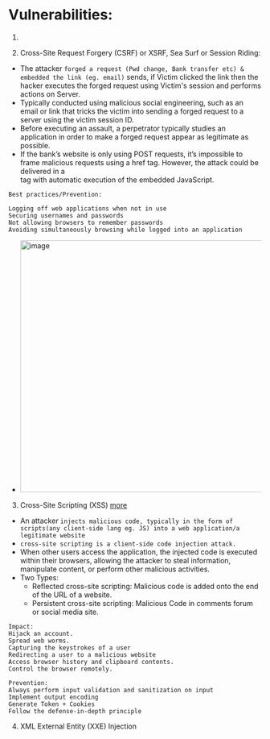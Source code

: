 # Vulnerabilities:
1. 

2. Cross-Site Request Forgery (CSRF) or XSRF, Sea Surf or Session Riding:
- The attacker `forged a request (Pwd change, Bank transfer etc) & embedded the link (eg. email)` sends, if Victim clicked the link then the hacker executes the forged request using Victim's session and performs actions on Server.
- Typically conducted using malicious social engineering, such as an email or link that tricks the victim into sending a forged request to a server using the victim session ID.
- Before executing an assault, a perpetrator typically studies an application in order to make a forged request appear as legitimate as possible.
- If the bank’s website is only using POST requests, it’s impossible to frame malicious requests using a <a> href tag. However, the attack could be delivered in a <form> tag with automatic execution of the embedded JavaScript.
```
Best practices/Prevention:

Logging off web applications when not in use
Securing usernames and passwords
Not allowing browsers to remember passwords
Avoiding simultaneously browsing while logged into an application
```
- <img width="500" alt="image" src="https://github.com/IOxCyber/EssentialsCy/assets/40174034/3af831d7-deb4-4542-9f50-2c503df06b61">

3. Cross-Site Scripting (XSS) [more](https://www.cloudflare.com/en-gb/learning/security/threats/cross-site-scripting/)
- An attacker `injects malicious code, typically in the form of scripts(any client-side lang eg. JS) into a web application/a legitimate website`
- `cross-site scripting is a client-side code injection attack.`
- When other users access the application, the injected code is executed within their browsers, allowing the attacker to steal information, manipulate content, or perform other malicious activities.
- Two Types:
  - Reflected cross-site scripting: Malicious code is added onto the end of the URL of a website.
  - Persistent cross-site scripting: Malicious Code in comments forum or social media site.

```
Impact: 
Hijack an account.
Spread web worms.
Capturing the keystrokes of a user
Redirecting a user to a malicious website
Access browser history and clipboard contents.
Control the browser remotely.
```
```
Prevention:
Always perform input validation and sanitization on input
Implement output encoding
Generate Token + Cookies
Follow the defense-in-depth principle
```

4. XML External Entity (XXE) Injection
